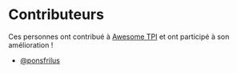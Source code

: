 # Contributeurs

Ces personnes ont contribué à [Awesome TPI](https://ponsfrilus.github.io/Awesome-TPI/) et ont participé à son amélioration !

<!-- start_contributors -->
  * [@ponsfrilus](https://github.com/ponsfrilus)
<!-- end_contributors -->
